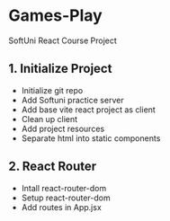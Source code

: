 # Games-Play
SoftUni React Course Project

## 1. Initialize Project
* Initialize git repo
* Add Softuni practice server
* Add base vite react project as client
* Clean up client
* Add project resources
* Separate html into static components

## 2. React Router
* Intall react-router-dom
* Setup react-router-dom
* Add routes in App.jsx